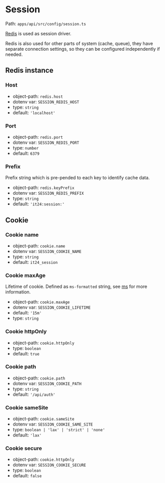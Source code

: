 # Session

Path: `apps/api/src/config/session.ts`

[Redis](https://redis.io) is used as session driver.

Redis is also used for other parts of system (cache, queue), they have separate connection settings, so they can be configured independently if needed.

## Redis instance

### Host

* object-path: `redis.host`
* dotenv var: `SESSION_REDIS_HOST`
* type: `string`
* default: `'localhost'`

### Port

* object-path: `redis.port`
* dotenv var: `SESSION_REDIS_PORT`
* type: `number`
* default: `6379`

### Prefix
Prefix string which is pre-pended to each key to identify cache data.

* object-path: `redis.keyPrefix`
* dotenv var: `SESSION_REDIS_PREFIX`
* type: `string`
* default: `'it24:session:'`

## Cookie

### Cookie name

* object-path: `cookie.name`
* dotenv var: `SESSION_COOKIE_NAME`
* type: `string`
* default: `it24_session`

### Cookie maxAge

Lifetime of cookie. Defined as `ms-formatted` string, see [ms](https://github.com/vercel/ms) for more information.

* object-path: `cookie.maxAge`
* dotenv var: `SESSION_COOKIE_LIFETIME`
* default: `'15m'`
* type: `string`

### Cookie httpOnly

* object-path: `cookie.httpOnly`
* type: `boolean`
* default: `true`

### Cookie path

* object-path: `cookie.path`
* dotenv var: `SESSION_COOKIE_PATH`
* type: `string`
* default: `'/api/auth'`

### Cookie sameSite

* object-path: `cookie.sameSite`
* dotenv var: `SESSION_COOKIE_SAME_SITE`
* type: `boolean | 'lax' | 'strict' | 'none'`
* default: `'lax'`

### Cookie secure

* object-path: `cookie.httpOnly`
* dotenv var: `SESSION_COOKIE_SECURE`
* type: `boolean`
* default: `false`
